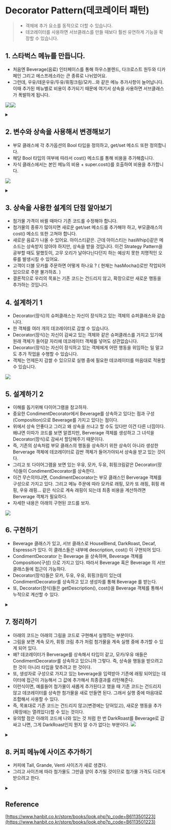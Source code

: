 # Decorator Pattern(데코레이터 패턴)
> - 객체에 추가 요소를 동적으로 더할 수 있습니다. 
> - 데코레이터를 사용하면 서브클래스를 만들 때보다 훨씬 유연하게 기능을 확장할 수 있습니다. 

## 1. 스타벅스 메뉴를 만듭니다. 
- 처음엔 Beverage(음료) 인터페이스를 통해 하우스블렌드, 다크로스트 원두와 디카페인 그리고 에스프레소라는 큰 종류로 나뉘었어요. 
- 그런데, 우유/데운우유/두유/휘핑크림/모카...와 같은 메뉴 추가사항이 늘어납니다. 이때 추가된 메뉴별로 비용이 추가되기 때문에 여기서 상속을 사용하면 서브클래스가 폭발하게 됩니다. 

![](https://velog.velcdn.com/images/dev_kickbell/post/3189eaf0-8db8-43c7-970f-cb6a276bf77c/image.png)![](https://velog.velcdn.com/images/dev_kickbell/post/1387d242-a9f8-4e47-82cc-f81eeb69b26c/image.png)

<details>
  <summary><a href="https://github.com/kickbell/pb"></a></summary>
  <p>

```swift
protocol Beverage {
    var description: String { get }
    
    func getDescription() -> String
    func cost() -> Double
}

class HouseBlend: Beverage {
    let description: String = "하우스 블렌드 원두"
    
    func getDescription() -> String {
        return description
    }
    
    func cost() -> Double {
        return 2.49
    }
}

class DarkRoast: Beverage {
    let description: String = "다크 로스트 원두"
    
    func getDescription() -> String {
        return description
    }
    
    func cost() -> Double {
        return 2.49
    }
}

class Decaf: Beverage {
    let description: String = "디카페인"
    
    func getDescription() -> String {
        return description
    }
    
    func cost() -> Double {
        return 2.29
    }
}

class Espresso: Beverage {
    let description: String = "에스프레소"
    
    func getDescription() -> String {
        return description
    }
    
    func cost() -> Double {
        return 1.99
    }
}
```
```swift
/*
 milk 우유
 steamed milk 데운 우유
 soy milk 두유
 whip 휘핑크림
 mocha 모카
 ...
 */
class HouseBlendWithMilk: Beverage { ... }
class HouseBlendWithSteamedMilk: Beverage { ... }
class HouseBlendWithSoy: Beverage { ... }
class HouseBlendWithMocha: Beverage { ... }
class HouseBlendWithWhip: Beverage { ... }
class HouseBlendWithMilkandSoy: Beverage { ... }
class HouseBlendWithSteamedMilkandWhip: Beverage { ... }
class HouseBlendWithSoyandWhip: Beverage { ... }
class HouseBlendWithMochaandWhip: Beverage { ... }
class HouseBlendWithWhipandMilkandSoy: Beverage { ... }

class DarkRoastWithMilk: Beverage { ... }
class DarkRoastWithSteamedMilk: Beverage { ... }
class DarkRoastWithSoy: Beverage { ... }
class DarkRoastWithMocha: Beverage { ... }
class DarkRoastWithWhip: Beverage { ... }
class DarkRoastWithMilkandSoy: Beverage { ... }
class DarkRoastWithSteamedMilkandWhip: Beverage { ... }
class DarkRoastWithSoyandWhip: Beverage { ... }
class DarkRoastWithMochaandWhip: Beverage { ... }
class DarkRoastWithWhipandMilkandSoy: Beverage { ... }

class EspressoWithMilk: Beverage { ... }
class EspressoWithSteamedMilk: Beverage { ... }
class EspressoWithSoy: Beverage { ... }
class EspressoWithMocha: Beverage { ... }
class EspressoWithWhip: Beverage { ... }
class EspressoWithMilkandSoy: Beverage { ... }
class EspressoWithSteamedMilkandWhip: Beverage { ... }
class EspressoWithSoyandWhip: Beverage { ... }
class EspressoWithMochaandWhip: Beverage { ... }
class EspressoWithWhipandMilkandSoy: Beverage { ... }

class DecafWithMilk: Beverage { ... }
class DecafWithSteamedMilk: Beverage { ... }
class DecafWithSoy: Beverage { ... }
class DecafWithMocha: Beverage { ... }
class DecafWithWhip: Beverage { ... }
class DecafWithMilkandSoy: Beverage { ... }
class DecafWithSteamedMilkandWhip: Beverage { ... }
class DecafWithSoyandWhip: Beverage { ... }
class DecafWithMochaandWhip: Beverage { ... }
class DecafWithWhipandMilkandSoy: Beverage { ... }

```
  </p>
</details>

## 2. 변수와 상속을 사용해서 변경해보기
- 부모 클래스에 각 추가옵션의 Bool 타입을 정의하고, get/set 메소드 또한 정의합니다.
- 해당 Bool 타입의 여부에 따라서 cost() 메소드를 통해 비용을 추가해줍니다. 
- 자식 클래스에서는 본인 메뉴의 비용 + super.cost()를 호출하여 비용을 추가합니다. 

![](https://velog.velcdn.com/images/dev_kickbell/post/681b7e16-a922-4037-bbbb-92d8824d7d54/image.png)

<details>
  <summary><a href="https://github.com/kickbell/pb"></a></summary>
  <p>

```swift
class Beverage {
    private var description: String
    private var milk: Bool = false
    private var soy: Bool = false
    private var mocha: Bool = false
    private var whip: Bool = false
    
    init(description: String) {
        self.description = description
    }
    
    func getDescription() -> String {
        self.description
    }
    
    private func hasMilk() -> Bool { self.milk }
    private func hasSoy() -> Bool { self.soy }
    private func hasMocha() -> Bool { self.mocha }
    private func hasWhip() -> Bool { self.whip }
    
    func setMilk(_ b: Bool) { self.milk = b }
    func setSoy(_ b: Bool) { self.soy = b }
    func setMocha(_ b: Bool) { self.mocha = b }
    func setWhip(_ b: Bool) { self.whip = b }
    func cost() -> Double {
        var condimentCost: Double = 0.0 //첨가물 비용
        let milkCost: Double = 2.0
        let soyCost: Double = 3.0
        let mochaCost: Double = 2.5
        let whipCost: Double = 1.0
        
        if hasMilk() { condimentCost += milkCost }
        if hasSoy() { condimentCost += soyCost }
        if hasMocha() { condimentCost += mochaCost }
        if hasWhip() { condimentCost += whipCost }
        
        return condimentCost
    }
    
}
```
    
```swift
class HouseBlend: Beverage {
    override func cost() -> Double {
        return 2.49 + super.cost()
    }
}

class DarkRoast: Beverage {
    override func cost() -> Double {
        return 2.49 + super.cost()
    }
}

class Decaf: Beverage {
    override func cost() -> Double {
        return 2.29 + super.cost()
    }
}

class Espresso: Beverage {
    override func cost() -> Double {
        return 1.99 + super.cost()
    }
}
```
    
```swift
let cafelatte = Espresso(description: "카페라떼")
cafelatte.setMilk(true)

//에스프레소 1.99 + 우유 2.0
print(cafelatte.getDescription(), cafelatte.cost())

let cafeMocha = Espresso(description: "카페모카")
cafeMocha.setMocha(true)
cafeMocha.setWhip(true)

//에스프레소 1.99 + 모카 2.5 + whip 1.0
print(cafeMocha.getDescription(), cafeMocha.cost())
    
    
/*
카페라떼 3.99
카페모카 5.49
*/
```
  </p>
</details>

## 3. 상속을 사용한 설계의 단점 알아보기 
- 첨가물 가격이 바뀔 때마다 기존 코드를 수정해야 합니다.
- 첨가물의 종류가 많아지면 새로운 get/set 메소드를 추가해야 하고, 부모클래스의 cost() 메소드 또한 고쳐야 합니다. 
- 새로운 음료가 나올 수 있어요. 아이스티같은. 근데 아이스티는 hasWhip()같은 메소드는 상속받지 않아야 하지만, 상속을 받을 것입니다. 이건 Strategy Pattern을 공부할 때도 말했듯이, 고무 오리가 날아다닌다던지 하는 예상치 못한 치명적인 오류를 발생시킬 수 있어요. 
- 고객이 더블 모카를 주문하면 어떻게 하나요 ? ( 현재는 hasMocha()로만 작업되어있으므로 주문 불가하죠. ) 
- 결론적으로 우리의 목표는 기존 코드는 건드리지 않고, 확장으로만 새로운 행동을 추가하는 것입니다. 

## 4. 설계하기 1
- Decorator(장식)의 슈퍼클래스는 자신이 장식하고 있는 객체의 슈퍼클래스와 같습니다. 
- 한 객체를 여러 개의 데코레이터로 감쌀 수 있습니다. 
- Decorator(장식)는 자신이 감싸고 있는 객체와 같은 슈퍼클래스를 가지고 있기에 원래 객체가 들어갈 자리에 데코레이터 객체를 넣어도 상관없습니다.
- Decorator(장식)는 자신이 장식하고 있는 객체에게 어떤 행동을 위임하는 일 말고도 추가 작업을 수행할 수 있습니다. 
- 객체는 언제든지 감쌀 수 있으므로 실행 중에 필요한 데코레이터를 마음대로 적용할 수 있습니다. 
			
![](https://velog.velcdn.com/images/dev_kickbell/post/217b4137-28a8-4cf8-ac7a-342f4b48bd03/image.png)

## 5. 설계하기 2
- 이해를 돕기위해 다이어그램을 참고하자. 
- 중요한 CondimentDecorator에서 Beverage를 상속하고 있다는 점과 구성(Composition)으로 Beverage를 가지고 있다는 점이다. 
- 위에서 상속 안좋다고 그러고 왜 상속을 쓰냐고 할 수도 있다만 이건 다른 너낌이다. 왜냐면 이따가 코드를 보면 알겠지만, Berverage 객체를 생성하고 그 녀석을 Decorator(장식)로 감싸서 할당해주기 때문이다. 
- 즉, 기존의 상속처럼 부모 클래스의 행동을 상속하기 위한 상속이 아니라 생성한 Berverage 객체에 데코레이터로 감싼 객체가 들어가야되서 상속을 받고 있는 것이다. 
- 그리고 또 다이어그램을 보면 있는 우유, 모카, 두유, 휘핑크림같은 Decorator(장식)들이 CondimentDecorator를 상속한다. 
- 이건 무슨의미냐면, CondimentDecorator는 부모 클래스인 Berverage 객체를 구성으로 가지고 있다. 그리고 메뉴 주문에 따라 모카로 래핑, 모카 또 래핑, 휘핑 래핑, 우유 래핑... 같은 식으로 계속 래핑이 되는데 최종 비용을 계산하려면 Berverage 객체가 필요하다. 
- 자세한 내용은 아래의 구현된 코드를 보자. 

![](https://velog.velcdn.com/images/dev_kickbell/post/a7c7eba5-448e-488c-a9de-ebb125231a90/image.png)


## 6. 구현하기 
- Beverage 클래스가 있고, 서브 클래스로 HouseBlend, DarkRoast, Decaf, Espresso가 있다. 이 클래스들은 내부에 description, cost() 이 구현되어 있다. 
- CondimentDecorator 는 Beverage 을 상속하며, Beverage 객체를 Composition(구성) 으로 가지고 있다. 따라서 Beverage 혹은 Beverage 의 서브 클래스들에 접근이 가능하다. 
- Decorator(장식)들은 모카, 두유, 우유, 휘핑크림이 있는데 CondimentDecorator를 상속하고 있고 생성자를 통해 Beverage 를 받는다. 
- 또, Decorator(장식)들은 getDescription(), cost()을 Beverage 객체를 통해서 누적으로 계산할 수 있다. 

<details>
  <summary><a href="https://github.com/kickbell/pb"></a></summary>
  <p>

```swift
class Beverage {
    var description: String = "제목 없음"
    
    func getDescription() -> String {
        return self.description
    }
    
    func cost() -> Double {
        return 0.0
    }
}

class CondimentDecorator: Beverage {
    var beverage = Beverage()
}

class HouseBlend: Beverage {
    override init() {
        super.init()
        description = "하우스 블렌드 원두"
    }
    
    override func cost() -> Double {
        return 2.49
    }
}

class DarkRoast: Beverage {
    override init() {
        super.init()
        description = "다크 로스트 원두"
    }
    
    override func cost() -> Double {
        return 2.49
    }
}

class Decaf: Beverage {
    override init() {
        super.init()
        description = "디카페인"
    }
    
    override func cost() -> Double {
        return 2.29
    }
}

class Espresso: Beverage {
    override init() {
        super.init()
        description = "에스프레소"
    }
    
    override func cost() -> Double {
        return 1.99
    }
}

```
    
```swift
class Mocha: CondimentDecorator {
    init(beverage: Beverage) {
        super.init()
        self.beverage = beverage
    }
    
    override func getDescription() -> String {
        return beverage.getDescription() + ", 모카"
    }
    
    override func cost() -> Double {
        return beverage.cost() + 2.5
    }
}

class Soy: CondimentDecorator {
    init(beverage: Beverage) {
        super.init()
        self.beverage = beverage
    }
    
    override func getDescription() -> String {
        return beverage.getDescription() + ", 두유"
    }
    
    override func cost() -> Double {
        return beverage.cost() + 3.0
    }
}

class Milk: CondimentDecorator {
    init(beverage: Beverage) {
        super.init()
        self.beverage = beverage
    }
    
    override func getDescription() -> String {
        return beverage.getDescription() + ", 우유"
    }
    
    override func cost() -> Double {
        return beverage.cost() + 2.0
    }
}

class Whip: CondimentDecorator {
    init(beverage: Beverage) {
        super.init()
        self.beverage = beverage
    }
    
    override func getDescription() -> String {
        return beverage.getDescription() + ", 휘핑크림"
    }
    
    override func cost() -> Double {
        return beverage.cost() + 1.0
    }
}
```
```swift
/*
 <메뉴판>
 
 [메인메뉴]
 2.49 하우스블렌드
 2.49 다크로스트
 2.29 디카페인
 1.99 에스프레소
 
 [첨가물]
 2.0 우유
 3.0 두유
 2.5 모카
 1.0 휘핑크림
 
 */

var beverage: Beverage = Espresso()
print("\(beverage.getDescription()) $\(beverage.cost())")
//에스프레소 $1.99

var beverage2: Beverage = DarkRoast()
beverage2 = Mocha(beverage: beverage2)
beverage2 = Mocha(beverage: beverage2)
beverage2 = Whip(beverage: beverage2)
print("\(beverage2.getDescription()) $\(beverage2.cost())")
//다크 로스트 원두, 모카, 모카, 휘핑크림 $8.49

var beverage3: Beverage = HouseBlend()
beverage3 = Soy(beverage: beverage3)
beverage3 = Mocha(beverage: beverage3)
beverage3 = Whip(beverage: beverage3)
print("\(beverage3.getDescription()) $\(beverage3.cost())")
//하우스 블렌드 원두, 두유, 모카, 휘핑크림 $8.99
```
  </p>
</details>

## 7. 정리하기 
- 아래의 코드는 아래의 그림을 코드로 구현해서 실행하는 부분이다.
- 그림을 보면 계속 모카, 휘핑 크림 추가 처럼 첨가물을 계속 실행 중에 추가할 수 있게 되어 있다. 
- 왜? 데코레이터가 Berverage를 상속해서 타입이 같고, 모카/우유 애들은 CondimentDecorator를 상속하고 있으니까 그렇다. 즉, 상속을 행동을 받으려고 한 것이 아니라 타입을 맞추려고 한 것이다. 
- 또, 생성자로 구성으로 가지고 있는 beverage을 입력받아 기존에 래핑 되어있는 데이터에 접근이 가능해서 그 값에 추가해서 최종결과를 리턴해준다. 
- 이런식이면, 예를들어 첨가물이 새롭게 추가된다고 했을 때 기존 코드는 건드리지 않고 데코레이터를 상속한 첨가물을 새로 만들면 된다. 그래서 실행 중에 마음대로 조합해서 사용할 수 있다. 
- 즉, 목표대로 기존 코드는 건드리지 않고(변경에는 닫혀있고), 새로운 행동을 추가(확장에는 열려있다)할 수 있는 것이다.
- 유의할 점은 아래의 코드에 나와 있는 것 처럼 한 번 DarkRoast를 Beverage로 감싸고 나면, 그게 DarkRoast인지 뭔지 알 수가 없다는 부분이다. 
![](https://velog.velcdn.com/images/dev_kickbell/post/04a366b3-651e-41ee-a1f3-c345dfe58cd4/image.png)


<details>
  <summary><a href="https://github.com/kickbell/pb"></a></summary>
  <p>

```swift
var darkroast: Beverage = DarkRoast()
darkroast = Mocha(beverage: darkroast)
darkroast = Whip(beverage: darkroast)
print("\(darkroast.getDescription()) $\(darkroast.cost())")
//다크 로스트 원두, 모카, 휘핑크림 $5.99
```
  </p>
</details>


## 8. 커피 메뉴에 사이즈 추가하기 
- 커피에 Tall, Grande, Venti 사이즈가 새로 생겼다. 
- 그리고 사이즈에 따라 첨가물도 그만큼 양이 추가될 것이므로 첨가물 가격도 다르게 받으려고 한다. 

<details>
  <summary><a href="https://github.com/kickbell/pb"></a></summary>
  <p>

```swift
class Beverage {
    enum Size { case TALL, GRANDE, VENTI }
    var size: Size = .TALL
    var description: String = "제목 없음"
    
    func getDescription() -> String {
        return self.description
    }
    
    func cost() -> Double {
        return 0.0
    }
    
    func setSize(_ size: Size) {
        self.size = size
    }
    
    func getSize() -> Size {
        return self.size
    }
}
    
class CondimentDecorator: Beverage {
    var beverage = Beverage()
    
    override func getSize() -> Beverage.Size {
        return beverage.getSize()
    }
}
    
class Whip: CondimentDecorator {
    init(beverage: Beverage) {
        super.init()
        self.beverage = beverage
    }
    
    override func getDescription() -> String {
        return beverage.getDescription() + ", 휘핑크림"
    }
    
    override func cost() -> Double {
        var cost = beverage.cost()
        switch beverage.getSize() {
        case .TALL: cost += 1.0
        case .GRANDE: cost += 1.5
        case .VENTI: cost += 2.0
        }
        return cost
    }
}
    
```
    
```swift
var darkroast: Beverage = DarkRoast()
darkroast = Mocha(beverage: darkroast)
darkroast = Whip(beverage: darkroast)
print("\(darkroast.getDescription()) $\(darkroast.cost())")
//다크 로스트 원두, 모카, 휘핑크림 $5.99

var ventiDarkroast: Beverage = DarkRoast()
ventiDarkroast.setSize(.VENTI)
ventiDarkroast = Mocha(beverage: ventiDarkroast)
ventiDarkroast = Whip(beverage: ventiDarkroast)
print("\(ventiDarkroast.getDescription()) $\(ventiDarkroast.cost())")
//다크 로스트 원두, 모카, 휘핑크림 $6.99
```
  </p>
</details>


## Reference 
[https://www.hanbit.co.kr/store/books/look.php?p_code=B6113501223](https://www.hanbit.co.kr/store/books/look.php?p_code=B6113501223)



 

